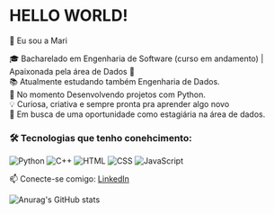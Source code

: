 ### 
<h1>HELLO WORLD!</h1>
👋 Eu sou a Mari

🎓 Bacharelado em Engenharia de Software (curso em andamento) | Apaixonada pela área de Dados 🎲<br>
📚 Atualmente estudando também Engenharia de Dados.  
🔭 No momento Desenvolvendo projetos com Python.  
💡 Curiosa, criativa e sempre pronta pra aprender algo novo  
🚀 Em busca de uma oportunidade como estagiária na área de dados.

### 🛠️ Tecnologias que tenho conehcimento:
![Python](https://img.shields.io/badge/Python-blue?logo=python&logoColor=white)
![C++](https://img.shields.io/badge/C++-00599C?logo=c%2B%2B&logoColor=white)
![HTML](https://img.shields.io/badge/HTML5-E34F26?logo=html5&logoColor=white)
![CSS](https://img.shields.io/badge/CSS3-1572B6?logo=css3&logoColor=white)
![JavaScript](https://img.shields.io/badge/JavaScript-F7DF1E?logo=javascript&logoColor=black)

📫 Conecte-se comigo: [LinkedIn](https://www.linkedin.com/in/maristela-machado-0379ab28b/)


![Anurag's GitHub stats](https://github-readme-stats.vercel.app/api?username=MarisDev&show_icons=true&theme=midnight-purple)
</div>
